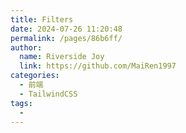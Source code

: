 ```yaml
---
title: Filters
date: 2024-07-26 11:20:48
permalink: /pages/86b6ff/
author:
  name: Riverside Joy
  link: https://github.com/MaiRen1997
categories:
  - 前端
  - TailwindCSS
tags:
  - 
---
```

